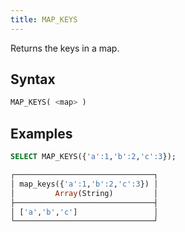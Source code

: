 ```yaml
---
title: MAP_KEYS
---
```


Returns the keys in a map.

## Syntax

```sql
MAP_KEYS( <map> )
```

## Examples

```sql
SELECT MAP_KEYS({'a':1,'b':2,'c':3});

┌───────────────────────────────┐
│ map_keys({'a':1,'b':2,'c':3}) │
│         Array(String)         │
├───────────────────────────────┤
│ ['a','b','c']                 │
└───────────────────────────────┘
```
